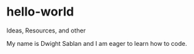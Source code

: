# hello-world
Ideas, Resources, and other

My name is Dwight Sablan and I am eager to learn how to code.
